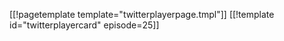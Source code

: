 [[!pagetemplate template="twitterplayerpage.tmpl"]]
[[!template id="twitterplayercard" episode=25]]

